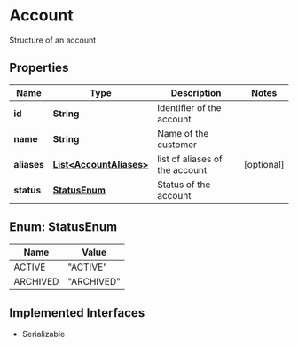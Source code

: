 

# Account

Structure of an account

## Properties

| Name | Type | Description | Notes |
|------------ | ------------- | ------------- | -------------|
|**id** | **String** | Identifier of the account |  |
|**name** | **String** | Name of the customer |  |
|**aliases** | [**List&lt;AccountAliases&gt;**](AccountAliases.md) | list of aliases of the account |  [optional] |
|**status** | [**StatusEnum**](#StatusEnum) | Status of the account |  |



## Enum: StatusEnum

| Name | Value |
|---- | -----|
| ACTIVE | &quot;ACTIVE&quot; |
| ARCHIVED | &quot;ARCHIVED&quot; |


## Implemented Interfaces

* Serializable


